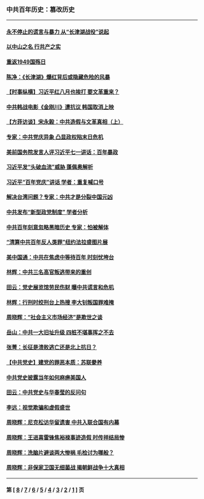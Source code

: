 ### 中共百年历史：篡改历史
---
#### [永不停止的谎言与暴力 从“长津湖战役”说起](../../pages/nf1176115/n13494094.md?03260430) 
#### [以中山之名 行共产之实](../../pages/nf1176115/n13346437.md?03260430) 
#### [重返1949国殇日](../../pages/nf1176115/n13346372.md?03260430) 
#### [陈净：《长津湖》爆红背后或隐藏危险的风暴](../../pages/nf1176115/n13314364.md?03260430) 
#### [【时事纵横】习近平红八月也挨打 要文革重来？](../../pages/nf1176115/n13231393.md?03260430) 
#### [中共韩战电影《金刚川》遭抗议 韩国取消上映](../../pages/nf1176115/n13219114.md?03260430) 
#### [【方菲访谈】宋永毅：中共造假与文革真相（上）](../../pages/nf1176115/n13200760.md?03260430) 
#### [专家：中共党庆异象 凸显政权陷末日危机](../../pages/nf1176115/n13067084.md?03260430) 
#### [美前国务院发言人评习近平七一讲话：百年暴政](../../pages/nf1176115/n13066986.md?03260430) 
#### [习近平发“头破血流”威胁 蓬佩奥解析](../../pages/nf1176115/n13063604.md?03260430) 
#### [习近平“百年党庆”讲话 学者：重复喊口号](../../pages/nf1176115/n13061411.md?03260430) 
#### [解决台湾问题？专家：中共才是分裂中国元凶](../../pages/nf1176115/n13060811.md?03260430) 
#### [中共发布“新型政党制度” 学者分析](../../pages/nf1176115/n13056354.md?03260430) 
#### [中共百年刻意忽略黑暗历史 专家：怕被解体](../../pages/nf1176115/n13056056.md?03260430) 
#### [“清算中共百年反人类罪”纽约法拉盛图片展](../../pages/nf1176115/n13052220.md?03260430) 
#### [美中国通：中共在焦虑中等待百年 时刻忧垮台](../../pages/nf1176115/n13048820.md?03260430) 
#### [林辉：中共三名高官叛逃带来的重创](../../pages/nf1176115/n13035206.md?03260430) 
#### [田云：党史展览馆劳民伤财 曝中共谎言和危机](../../pages/nf1176115/n13033900.md?03260430) 
#### [林辉：行刑时绞刑台上热搜 李大钊叛国罪难掩](../../pages/nf1176115/n13031965.md?03260430) 
#### [周晓辉：“社会主义市场经济”是欺世之谈](../../pages/nf1176115/n13024090.md?03260430) 
#### [岳山：中共一大旧址升级 四桩不堪事挥之不去](../../pages/nf1176115/n13021697.md?03260430) 
#### [张菁：长征是溃败逃亡还是北上抗日？](../../pages/nf1176115/n13020585.md?03260430) 
#### [【中共党史】建党的罪恶本质：苏联豢养](../../pages/nf1176115/n13011888.md?03260430) 
#### [中共党史披露当年如何麻痹美国人](../../pages/nf1176115/n12966400.md?03260430) 
#### [田云：中共党史与华春莹的反问句](../../pages/nf1176115/n12765178.md?03260430) 
#### [李远：视觉欺骗和虚假盛世](../../pages/nf1176115/n12993376.md?03260430) 
#### [周晓辉：尼克松访华留遗害 中共入联合国有内幕](../../pages/nf1176115/n12991422.md?03260430) 
#### [周晓辉：王进喜雷锋焦裕禄事迹造假 时传祥结局惨](../../pages/nf1176115/n12985497.md?03260430) 
#### [周晓辉：洗脑片避谈两大惨祸 毛检讨为哪般？](../../pages/nf1176115/n12971285.md?03260430) 
#### [周晓辉：非保家卫国无细菌战 揭朝鲜战争十大真相](../../pages/nf1176115/n12954161.md?03260430) 

---
#### 第 [ [8](./8.md?03260430) / [7](./7.md?03260430) / [6](./6.md?03260430) / [5](./5.md?03260430) / [4](./4.md?03260430) / [3](./3.md?03260430) / [2](./2.md?03260430) / [1](./1.md?03260430) ] 页
